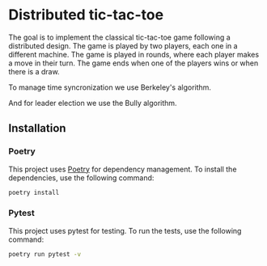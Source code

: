 # Distributed tic-tac-toe

The goal is to implement the classical tic-tac-toe game following a distributed design. The game is played by two players, each one in a different machine. The game is played in rounds, where each player makes a move in their turn. The game ends when one of the players wins or when there is a draw.

To manage time syncronization we use Berkeley's algorithm.

And for leader election we use the Bully algorithm.

## Installation

### Poetry

This project uses [Poetry](https://python-poetry.org/) for dependency management. To install the dependencies, use the following command:

```bash
poetry install
```

### Pytest

This project uses pytest for testing. To run the tests, use the following command:

```bash
poetry run pytest -v
```
